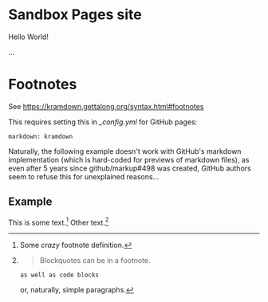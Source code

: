 # Sandbox Pages site

Hello World!

...

# Footnotes

See https://kramdown.gettalong.org/syntax.html#footnotes

This requires setting this in _\_config.yml_ for GitHub pages:

    markdown: kramdown

Naturally, the following example doesn't work with GitHub's markdown implementation (which is hard-coded for previews of markdown files), as even after 5 years since github/markup#498 was created, GitHub authors seem to refuse this for unexplained reasons...

## Example

This is some text.[^1] Other text.[^footnote]

[^1]: Some *crazy* footnote definition.

[^footnote]:
    > Blockquotes can be in a footnote.

        as well as code blocks

    or, naturally, simple paragraphs.
